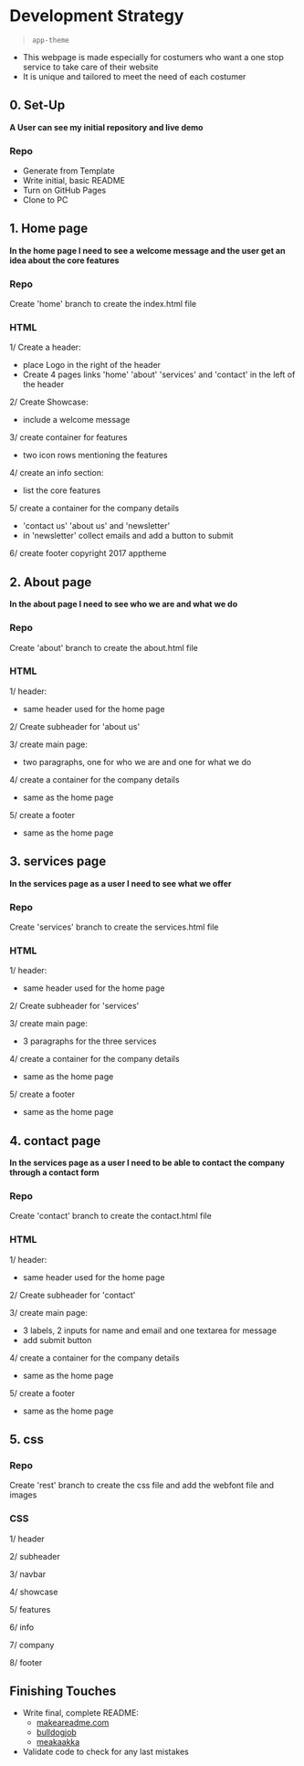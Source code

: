 # Development Strategy

> `app-theme`

- This webpage is made especially for costumers who want a one stop service to take care of their website 
- It is unique and tailored to meet the need of each costumer


## 0. Set-Up

__A User can see my initial repository and live demo__

### Repo

- Generate from Template
- Write initial, basic README
- Turn on GitHub Pages
- Clone to PC

## 1. Home page

__In the home page I need to see a welcome message and the user get an idea about the core features__

### Repo

Create 'home' branch to create the index.html file 

### HTML
1/ Create a header:
- place Logo in the right of the header
- Create 4 pages links 'home' 'about' 'services' and 'contact' in the left of the header 

2/ Create Showcase:
- include a welcome message 

3/ create container for features
- two icon rows mentioning the features

4/ create an info section:
- list the core features

5/ create a container for the company details
- 'contact us' 'about us' and 'newsletter' 
- in 'newsletter' collect emails and add a button to submit

6/ create footer 
copyright 2017 apptheme 


## 2. About page

__In the about page I need to see who we are and what we do__

### Repo

Create 'about' branch to create the about.html file 

### HTML
1/ header:
- same header used for the home page 

2/ Create subheader for 'about us'

3/ create main page:
- two paragraphs, one for who we are and one for what we do

4/ create a container for the company details
- same as the home page

5/ create a footer 
- same as the home page


## 3. services page

__In the services page as a user I need to see what we offer__

### Repo

Create 'services' branch to create the services.html file 

### HTML
1/ header:
- same header used for the home page 

2/ Create subheader for 'services'

3/ create main page:
- 3 paragraphs for the three services

4/ create a container for the company details
- same as the home page

5/ create a footer 
- same as the home page


## 4. contact page

__In the services page as a user I need to be able to contact the company through a contact form__

### Repo

Create 'contact' branch to create the contact.html file 

### HTML
1/ header:
- same header used for the home page 

2/ Create subheader for 'contact'

3/ create main page:
- 3 labels, 2 inputs for name and email and one textarea for message
- add submit button

4/ create a container for the company details
- same as the home page

5/ create a footer 
- same as the home page

## 5. css 

### Repo

Create 'rest' branch to create the css file and add the webfont file and images 

### CSS

1/ header

2/ subheader

3/ navbar

4/ showcase

5/ features

6/ info

7/ company

8/ footer


## Finishing Touches

- Write final, complete README:
  - [makeareadme.com](https://www.makeareadme.com/)
  - [bulldogjob](https://bulldogjob.com/news/449-how-to-write-a-good-readme-for-your-github-project)
  - [meakaakka](https://medium.com/@meakaakka/a-beginners-guide-to-writing-a-kickass-readme-7ac01da88ab3)
- Validate code to check for any last mistakes
